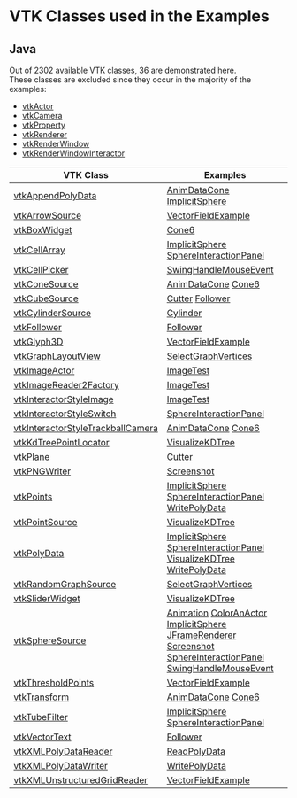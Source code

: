 # VTK Classes used in the Examples
## Java
Out of 2302 available VTK classes, 36 are demonstrated here.  
These classes are excluded since they occur in the majority of the examples:  
- [vtkActor](http://www.vtk.org/doc/nightly/html/classvtkActor)
- [vtkCamera](http://www.vtk.org/doc/nightly/html/classvtkCamera)
- [vtkProperty](http://www.vtk.org/doc/nightly/html/classvtkProperty)
- [vtkRenderer](http://www.vtk.org/doc/nightly/html/classvtkRenderer)
- [vtkRenderWindow](http://www.vtk.org/doc/nightly/html/classvtkRenderWindow)
- [vtkRenderWindowInteractor](http://www.vtk.org/doc/nightly/html/classvtkRenderWindowInteractor)

| VTK Class | Examples |
|--------------|----------------------|
| [vtkAppendPolyData](http://www.vtk.org/doc/nightly/html/classvtkAppendPolyData) | [AnimDataCone](/Java/Visualization/AnimDataCone) [ImplicitSphere](/Java/ImplicitFunctions/ImplicitSphere)  |
| [vtkArrowSource](http://www.vtk.org/doc/nightly/html/classvtkArrowSource) | [VectorFieldExample](/Java/Visualization/VectorFieldExample)  |
| [vtkBoxWidget](http://www.vtk.org/doc/nightly/html/classvtkBoxWidget) | [Cone6](/Java/Miscellaneous/Cone6)  |
| [vtkCellArray](http://www.vtk.org/doc/nightly/html/classvtkCellArray) | [ImplicitSphere](/Java/ImplicitFunctions/ImplicitSphere) [SphereInteractionPanel](/Java/Interaction/SphereInteractionPanel)  |
| [vtkCellPicker](http://www.vtk.org/doc/nightly/html/classvtkCellPicker) | [SwingHandleMouseEvent](/Java/SwingIntegration/SwingHandleMouseEvent)  |
| [vtkConeSource](http://www.vtk.org/doc/nightly/html/classvtkConeSource) | [AnimDataCone](/Java/Visualization/AnimDataCone) [Cone6](/Java/Miscellaneous/Cone6)  |
| [vtkCubeSource](http://www.vtk.org/doc/nightly/html/classvtkCubeSource) | [Cutter](/Java/Miscellaneous/Cutter) [Follower](/Java/Visualization/Follower)  |
| [vtkCylinderSource](http://www.vtk.org/doc/nightly/html/classvtkCylinderSource) | [Cylinder](/Java/Cylinder)  |
| [vtkFollower](http://www.vtk.org/doc/nightly/html/classvtkFollower) | [Follower](/Java/Visualization/Follower)  |
| [vtkGlyph3D](http://www.vtk.org/doc/nightly/html/classvtkGlyph3D) | [VectorFieldExample](/Java/Visualization/VectorFieldExample)  |
| [vtkGraphLayoutView](http://www.vtk.org/doc/nightly/html/classvtkGraphLayoutView) | [SelectGraphVertices](/Java/Graphs/SelectGraphVertices)  |
| [vtkImageActor](http://www.vtk.org/doc/nightly/html/classvtkImageActor) | [ImageTest](/Java/Imaging/ImageTest)  |
| [vtkImageReader2Factory](http://www.vtk.org/doc/nightly/html/classvtkImageReader2Factory) | [ImageTest](/Java/Imaging/ImageTest)  |
| [vtkInteractorStyleImage](http://www.vtk.org/doc/nightly/html/classvtkInteractorStyleImage) | [ImageTest](/Java/Imaging/ImageTest)  |
| [vtkInteractorStyleSwitch](http://www.vtk.org/doc/nightly/html/classvtkInteractorStyleSwitch) | [SphereInteractionPanel](/Java/Interaction/SphereInteractionPanel)  |
| [vtkInteractorStyleTrackballCamera](http://www.vtk.org/doc/nightly/html/classvtkInteractorStyleTrackballCamera) | [AnimDataCone](/Java/Visualization/AnimDataCone) [Cone6](/Java/Miscellaneous/Cone6)  |
| [vtkKdTreePointLocator](http://www.vtk.org/doc/nightly/html/classvtkKdTreePointLocator) | [VisualizeKDTree](/Java/DataStructures/VisualizeKDTree)  |
| [vtkPlane](http://www.vtk.org/doc/nightly/html/classvtkPlane) | [Cutter](/Java/Miscellaneous/Cutter)  |
| [vtkPNGWriter](http://www.vtk.org/doc/nightly/html/classvtkPNGWriter) | [Screenshot](/Java/Miscellaneous/Screenshot)  |
| [vtkPoints](http://www.vtk.org/doc/nightly/html/classvtkPoints) | [ImplicitSphere](/Java/ImplicitFunctions/ImplicitSphere) [SphereInteractionPanel](/Java/Interaction/SphereInteractionPanel) [WritePolyData](/Java/IO/WritePolyData)  |
| [vtkPointSource](http://www.vtk.org/doc/nightly/html/classvtkPointSource) | [VisualizeKDTree](/Java/DataStructures/VisualizeKDTree)  |
| [vtkPolyData](http://www.vtk.org/doc/nightly/html/classvtkPolyData) | [ImplicitSphere](/Java/ImplicitFunctions/ImplicitSphere) [SphereInteractionPanel](/Java/Interaction/SphereInteractionPanel) [VisualizeKDTree](/Java/DataStructures/VisualizeKDTree) [WritePolyData](/Java/IO/WritePolyData)  |
| [vtkRandomGraphSource](http://www.vtk.org/doc/nightly/html/classvtkRandomGraphSource) | [SelectGraphVertices](/Java/Graphs/SelectGraphVertices)  |
| [vtkSliderWidget](http://www.vtk.org/doc/nightly/html/classvtkSliderWidget) | [VisualizeKDTree](/Java/DataStructures/VisualizeKDTree)  |
| [vtkSphereSource](http://www.vtk.org/doc/nightly/html/classvtkSphereSource) | [Animation](/Java/Visualization/Animation) [ColorAnActor](/Java/Visualization/ColorAnActor) [ImplicitSphere](/Java/ImplicitFunctions/ImplicitSphere) [JFrameRenderer](/Java/SwingIntegration/JFrameRenderer) [Screenshot](/Java/Miscellaneous/Screenshot) [SphereInteractionPanel](/Java/Interaction/SphereInteractionPanel) [SwingHandleMouseEvent](/Java/SwingIntegration/SwingHandleMouseEvent)  |
| [vtkThresholdPoints](http://www.vtk.org/doc/nightly/html/classvtkThresholdPoints) | [VectorFieldExample](/Java/Visualization/VectorFieldExample)  |
| [vtkTransform](http://www.vtk.org/doc/nightly/html/classvtkTransform) | [AnimDataCone](/Java/Visualization/AnimDataCone) [Cone6](/Java/Miscellaneous/Cone6)  |
| [vtkTubeFilter](http://www.vtk.org/doc/nightly/html/classvtkTubeFilter) | [ImplicitSphere](/Java/ImplicitFunctions/ImplicitSphere) [SphereInteractionPanel](/Java/Interaction/SphereInteractionPanel)  |
| [vtkVectorText](http://www.vtk.org/doc/nightly/html/classvtkVectorText) | [Follower](/Java/Visualization/Follower)  |
| [vtkXMLPolyDataReader](http://www.vtk.org/doc/nightly/html/classvtkXMLPolyDataReader) | [ReadPolyData](/Java/IO/ReadPolyData)  |
| [vtkXMLPolyDataWriter](http://www.vtk.org/doc/nightly/html/classvtkXMLPolyDataWriter) | [WritePolyData](/Java/IO/WritePolyData)  |
| [vtkXMLUnstructuredGridReader](http://www.vtk.org/doc/nightly/html/classvtkXMLUnstructuredGridReader) | [VectorFieldExample](/Java/Visualization/VectorFieldExample)  |
